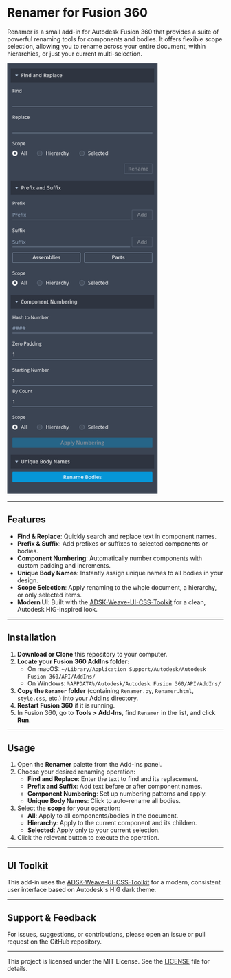 # Renamer for Fusion 360

Renamer is a small add-in for Autodesk Fusion 360 that provides a suite of powerful renaming tools for components and bodies. It offers flexible scope selection, allowing you to rename across your entire document, within hierarchies, or just your current multi-selection.

<img src="https://raw.githubusercontent.com/jmaruska/Fusion-Renaming-Utility/refs/heads/main/images/Renamer%402x.png" width= 350px>

---

## Features
- **Find & Replace**: Quickly search and replace text in component names.
- **Prefix & Suffix**: Add prefixes or suffixes to selected components or bodies.
- **Component Numbering**: Automatically number components with custom padding and increments.
- **Unique Body Names**: Instantly assign unique names to all bodies in your design.
- **Scope Selection**: Apply renaming to the whole document, a hierarchy, or only selected items.
- **Modern UI**: Built with the [ADSK-Weave-UI-CSS-Toolkit](https://github.com/jmaruska/ADSK-Weave-UI-CSS-Toolkit) for a clean, Autodesk HIG-inspired look.

---

## Installation

1. **Download or Clone** this repository to your computer.
2. **Locate your Fusion 360 AddIns folder:**
   - On macOS: `~/Library/Application Support/Autodesk/Autodesk Fusion 360/API/AddIns/`
   - On Windows: `%APPDATA%/Autodesk/Autodesk Fusion 360/API/AddIns/`
3. **Copy the `Renamer` folder** (containing `Renamer.py`, `Renamer.html`, `style.css`, etc.) into your AddIns directory.
4. **Restart Fusion 360** if it is running.
5. In Fusion 360, go to **Tools > Add-Ins**, find `Renamer` in the list, and click **Run**.

---

## Usage

1. Open the **Renamer** palette from the Add-Ins panel.
2. Choose your desired renaming operation:
   - **Find and Replace**: Enter the text to find and its replacement.
   - **Prefix and Suffix**: Add text before or after component names.
   - **Component Numbering**: Set up numbering patterns and apply.
   - **Unique Body Names**: Click to auto-rename all bodies.
3. Select the **scope** for your operation:
   - **All**: Apply to all components/bodies in the document.
   - **Hierarchy**: Apply to the current component and its children.
   - **Selected**: Apply only to your current selection.
4. Click the relevant button to execute the operation.

---

## UI Toolkit
This add-in uses the [ADSK-Weave-UI-CSS-Toolkit](https://github.com/jmaruska/ADSK-Weave-UI-CSS-Toolkit) for a modern, consistent user interface based on Autodesk's HIG dark theme.

---

## Support & Feedback
For issues, suggestions, or contributions, please open an issue or pull request on the GitHub repository.

---

This project is licensed under the MIT License. See the [LICENSE](LICENSE) file for details.
